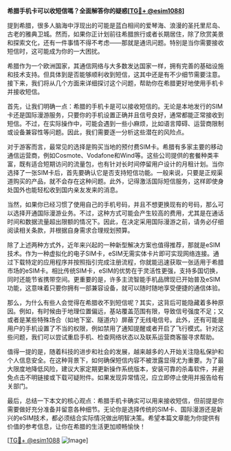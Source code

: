 **希腊手机卡可以收短信嗎？全面解答你的疑惑[[TG💪+ @esim1088](https://t.me/s/esim1088)]**

提到希腊，很多人脑海中浮现出的可能是蓝白相间的爱琴海、浪漫的圣托里尼岛、古老的雅典卫城。然而，如果你正计划前往希腊旅行或者长期居住，除了欣赏美景和探索文化，还有一件事情不得不考虑——那就是通讯问题。特别是当你需要接收短信时，这可能成为你的一大困扰。

希腊作为一个欧洲国家，其通信网络与大多数发达国家一样，拥有完善的基础设施和技术支持。但具体到是否能够顺利收到短信，这其中还是有不少细节需要注意。接下来，我们将从几个方面来详细探讨这个问题，帮助你在希腊更好地使用手机卡并接收短信。

首先，让我们明确一点：希腊的手机卡是可以接收短信的。无论是本地发行的SIM卡还是国际漫游服务，只要你的手机设置正确并且信号良好，通常都能正常接收到短信。不过，在实际操作中，可能会遇到一些小麻烦，比如语言障碍、运营商限制或设备兼容性等问题。因此，我们需要逐一分析这些潜在的风险点。

对于游客而言，最常见的选择是购买当地的预付费SIM卡。希腊有多家主要的移动通信运营商，例如Cosmote、Vodafone和Wind等。这些公司提供的套餐种类丰富，既有适合短期访问的流量包，也有针对长时间停留用户设计的月租计划。当你选择了一张SIM卡后，首先要确认它是否支持短信功能。一般来说，只要是正规渠道购买的产品，就不会存在这种问题。此外，记得激活国际短信服务，这样即使身处国外也能轻松收到国内亲友发来的消息。

当然，如果你已经习惯了使用自己的手机号码，并且不想更换现有的号码，那么可以选择开通国际漫游业务。不过，这种方式可能会产生较高的费用，尤其是在通话时间和数据流量超出限额的情况下。因此，在决定采用国际漫游之前，请务必仔细阅读相关条款，并根据自身需求合理规划预算。

除了上述两种方式外，近年来兴起的一种新型解决方案也值得推荐，那就是eSIM技术。作为一种虚拟化的电子SIM卡，eSIM无需实体卡片即可实现网络连接。通过下载特定的应用程序并按照指引完成注册流程，你就能迅速获取一张适用于希腊市场的eSIM卡。相比传统SIM卡，eSIM的优势在于灵活性更强，支持多国切换，同时还能节省携带空间。更重要的是，许多主流智能手机品牌现已开始普及eSIM功能，这意味着只要你拥有一部兼容设备，就可以随时随地享受便捷的通信体验。

那么，为什么有些人会觉得在希腊收不到短信呢？其实，这背后可能隐藏着多种原因。例如，有时候由于地理位置偏远，基站覆盖范围有限，导致信号强度不足；又或者是某些特殊场合（如地下室、隧道内）屏蔽了无线电信号。此外，还有可能是用户的手机设置了不当的权限，例如禁用了通知提醒或者开启了飞行模式。针对这些问题，我们可以尝试重启手机、检查网络状态以及联系运营商客服寻求帮助。

值得一提的是，随着科技的进步和社会的发展，越来越多的人开始关注隐私保护和个人信息安全。在这种背景下，如何确保短信内容不被泄露显得尤为重要。为了最大限度地降低风险，建议大家定期更新操作系统版本，安装可靠的杀毒软件，并避免点击不明链接或下载可疑附件。如果发现异常情况，应立即停止使用并报告给有关部门。

最后，总结一下本文的核心观点：希腊手机卡确实可以用来接收短信，但前提是你需要做好充分准备并留意各种细节。无论你是选择传统的SIM卡、国际漫游还是新兴的eSIM技术，都必须结合实际情况做出明智决策。希望本篇文章能为你提供有价值的参考信息，让你在希腊的生活更加顺畅愉快！

[[TG💪+ @esim1088](https://t.me/s/esim1088) ![Image](https://i.postimg.cc/4NQfJmqS/Snipaste-2025-05-13-00-14-12.png)]